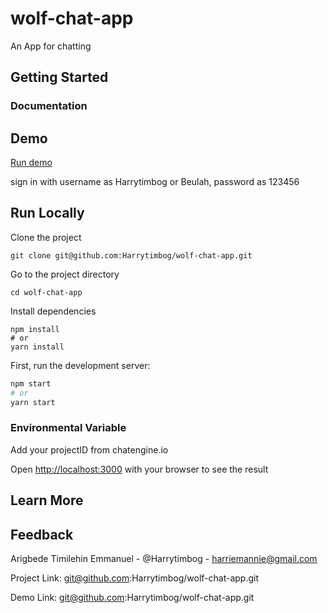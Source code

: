 # wolf-chat-app
An App for chatting

## Getting Started

  ### Documentation    

## Demo

[Run demo](https://hardcore-brattain-2812ca.netlify.app/)

sign in with username as Harrytimbog or Beulah, password as 123456

## Run Locally   

Clone the project

``` console
git clone git@github.com:Harrytimbog/wolf-chat-app.git
```

Go to the project directory

``` console
cd wolf-chat-app
```

Install dependencies

``` console
npm install
# or
yarn install
```

First, run the development server:

```bash
npm start
# or
yarn start
```

### Environmental Variable
Add your projectID from chatengine.io



Open [http://localhost:3000](http://localhost:3000) with your browser to see the result

## Learn More

## Feedback  

Arigbede Timilehin Emmanuel - @Harrytimbog - harriemannie@gmail.com

Project Link: git@github.com:Harrytimbog/wolf-chat-app.git

Demo Link: git@github.com:Harrytimbog/wolf-chat-app.git
